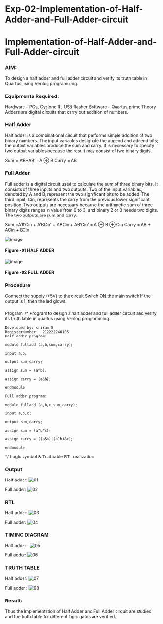 # Exp-02-Implementation-of-Half-Adder-and-Full-Adder-circuit

# Implementation-of-Half-Adder-and-Full-Adder-circuit
### AIM:
To design a half adder and full adder circuit and verify its truth table in Quartus using Verilog programming.

### Equipments Required:
Hardware – PCs, Cyclone II , USB flasher
Software – Quartus prime
Theory
Adders are digital circuits that carry out addition of numbers.

### Half Adder
Half adder is a combinational circuit that performs simple addition of two binary numbers. The input variables designate the augend and addend bits; the output variables produce the sum and carry. It is necessary to specify two output variables because the result may consist of two binary digits.

Sum = A’B+AB’ =A ⊕ B Carry = AB

### Full Adder
Full adder is a digital circuit used to calculate the sum of three binary bits. It consists of three inputs and two outputs. Two of the input variables, denoted by A and B, represent the two significant bits to be added. The third input, Cin, represents the carry from the previous lower significant position. Two outputs are necessary because the arithmetic sum of three binary digits ranges in value from 0 to 3, and binary 2 or 3 needs two digits. The two outputs are sum and carry.

Sum =A’B’Cin + A’BCin’ + ABCin + AB’Cin’ = A ⊕ B ⊕ Cin Carry = AB + ACin + BCin

 ![image](https://user-images.githubusercontent.com/36288975/163552156-a13e5a56-c638-4110-97d9-8896907c8d25.png)

#### Figure -01 HALF ADDER 


![image](https://user-images.githubusercontent.com/36288975/163552057-b3547877-6d07-45b4-b7e0-bcfebfad9e1d.png)

#### Figure -02 FULL ADDER 

### Procedure

Connect the supply (+5V) to the circuit
Switch ON the main switch
If the output is 1, then the led glows.
### 
Program:
/*
Program to design a half adder and full adder circuit and verify its truth table in quartus using Verilog programming.
```
Developed by: sriram S
RegisterNumber:  212222240105
Half adder program:

module fulladd (a,b,sum,carry);

input a,b;

output sum,carry;

assign sum = (a^b);

assign carry = (a&b);

endmodule

Full adder program:

module fulladd (a,b,c,sum,carry);

input a,b,c;

output sum,carry;

assign sum = (a^b^c);

assign carry = ((a&b)|(a^b)&c);

endmodule
```
*/
Logic symbol & Truthtable
RTL realization

### Output:
Half adder:
![01](https://user-images.githubusercontent.com/119559871/233826948-5f3437a6-33c4-4bdd-9f53-a3a682acc952.png)

Full adder:
![02](https://user-images.githubusercontent.com/119559871/233826986-4e091667-de85-4a1c-be7a-8b21c18baafe.png)

### RTL
Half adder:
![03](https://user-images.githubusercontent.com/119559871/233827026-271cc363-68bc-4e8e-83b1-0a0483211a83.png)


Full adder:
![04](https://user-images.githubusercontent.com/119559871/233827061-f861749f-f1b1-457a-96c9-bee662acd24d.png)


### TIMING DIAGRAM
Half adder :
![05](https://user-images.githubusercontent.com/119559871/233827130-059d626d-fd08-4c17-a223-c03b2c053170.png)



Full adder:
![06](https://user-images.githubusercontent.com/119559871/233827148-660365f5-0b30-4121-8fe0-a874560eb638.png)


### TRUTH TABLE 
Half adder:
![07](https://user-images.githubusercontent.com/119559871/233827178-e18a8886-f287-43de-856b-20e89399340c.png)

Full adder :
![08](https://user-images.githubusercontent.com/119559871/233827208-de118a20-bb97-4f79-a3a0-b3b47d1f6c74.png)


### Result:
Thus the Implementation of Half Adder and Full Adder circuit are studied and the truth table for different logic gates are verified.


